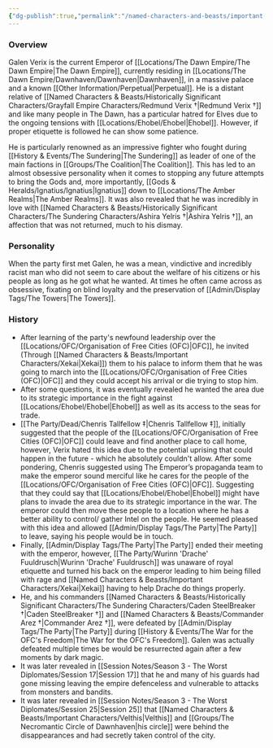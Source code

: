 ```yaml
---
{"dg-publish":true,"permalink":"/named-characters-and-beasts/important-characters/galen-verix/","tags":["NPC"]}
---
```



### Overview
Galen Verix is the current Emperor of [[Locations/The Dawn Empire/The Dawn Empire\|The Dawn Empire]], currently residing in [[Locations/The Dawn Empire/Dawnhaven/Dawnhaven\|Dawnhaven]], in a massive palace and a known [[Other Information/Perpetual\|Perpetual]]. He is a distant relative of [[Named Characters & Beasts/Historically Significant  Characters/Grayfall Empire Characters/Redmund Verix †\|Redmund Verix †]] and like many people in The Dawn, has a particular hatred for Elves due to the ongoing tensions with [[Locations/Ehobel/Ehobel\|Ehobel]]. However, if proper etiquette is followed he can show some patience. 

He is particularly renowned as an impressive fighter who fought during [[History & Events/The Sundering\|The Sundering]] as leader of one of the main factions in [[Groups/The Coalition\|The Coalition]]. This has led to an almost obsessive personality when it comes to stopping any future attempts to bring the Gods and, more importantly, [[Gods & Heralds/Ignatius/Ignatius\|Ignatius]] down to [[Locations/The Amber Realms\|The Amber Realms]]. It was also revealed that he was incredibly in love with [[Named Characters & Beasts/Historically Significant  Characters/The Sundering Characters/Ashira Yelris †\|Ashira Yelris †]], an affection that was not returned, much to his dismay. 

### Personality
When the party first met Galen, he was a mean, vindictive and incredibly racist man who did not seem to care about the welfare of his citizens or his people as long as he got what he wanted. At times he often came across as obsessive, fixating on blind loyalty and the preservation of [[Admin/Display Tags/The Towers\|The Towers]].

### History
- After learning of the party's newfound leadership over the [[Locations/OFC/Organisation of Free Cities (OFC)\|OFC]], he invited (Through [[Named Characters & Beasts/Important Characters/Xekai\|Xekai]]) them to his palace to inform them that he was going to march into the [[Locations/OFC/Organisation of Free Cities (OFC)\|OFC]] and they could accept his arrival or die trying to stop him. 
- After some questions, it was eventually revealed he wanted the area due to its strategic importance in the fight against [[Locations/Ehobel/Ehobel\|Ehobel]] as well as its access to the seas for trade. 
- [[The Party/Dead/Chenris Tallfellow ‡\|Chenris Tallfellow ‡]], initially suggested that the people of the [[Locations/OFC/Organisation of Free Cities (OFC)\|OFC]] could leave and find another place to call home, however, Verix hated this idea due to the potential uprising that could happen in the future - which he absolutely couldn't allow. After some pondering, Chenris suggested using The Emperor’s propaganda team to make the emperor sound merciful like he cares for the people of the [[Locations/OFC/Organisation of Free Cities (OFC)\|OFC]]. Suggesting that they could say that [[Locations/Ehobel/Ehobel\|Ehobel]] might have plans to invade the area due to its strategic importance in the war. The emperor could then move these people to a location where he has a better ability to control/ gather Intel on the people. He seemed pleased with this idea and allowed [[Admin/Display Tags/The Party\|The Party]] to leave, saying his people would be in touch. 
- Finally, [[Admin/Display Tags/The Party\|The Party]] ended their meeting with the emperor, however, [[The Party/Wurinn 'Drache' Fuuldrusch\|Wurinn 'Drache' Fuuldrusch]] was unaware of royal etiquette and turned his back on the emperor leading to him being filled with rage and [[Named Characters & Beasts/Important Characters/Xekai\|Xekai]] having to help Drache do things properly. 
- He, and his commanders [[Named Characters & Beasts/Historically Significant  Characters/The Sundering Characters/Caden SteelBreaker †\|Caden SteelBreaker †]] and [[Named Characters & Beasts/Commander Arez †\|Commander Arez †]], were defeated by [[Admin/Display Tags/The Party\|The Party]] during [[History & Events/The War for the OFC's Freedom\|The War for the OFC's Freedom]]. Galen was actually defeated multiple times be would be resurrected again after a few moments by dark magic.
- It was later revealed in [[Session Notes/Season 3 - The Worst Diplomates/Session 17\|Session 17]] that he and many of his guards had gone missing leaving the empire defenceless and vulnerable to attacks from monsters and bandits.
- It was later revealed in [[Session Notes/Season 3 - The Worst Diplomates/Session 25\|Session 25]] that [[Named Characters & Beasts/Important Characters/Velthis\|Velthis]] and [[Groups/The Necromantic Circle of Dawnhaven\|his circle]] were behind the disappearances and had secretly taken control of the city. 
